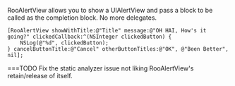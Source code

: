 RooAlertView allows you to show a UIAlertView and pass a block to be called as the completion block. No more delegates.

```
[RooAlertView showWithTitle:@"Title" message:@"OH HAI, How's it going?" clickedCallback:^(NSInteger clickedButton) {
    NSLog(@"%d", clickedButton);
} cancelButtonTitle:@"Cancel" otherButtonTitles:@"OK", @"Been Better", nil];
```

===TODO
Fix the static analyzer issue not liking RooAlertView's retain/release of itself.

